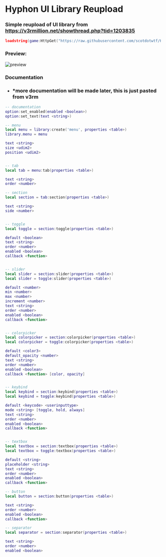 # Hyphon UI Library Reupload
### Simple reupload of UI library from https://v3rmillion.net/showthread.php?tid=1203835
```lua
loadstring(game:HttpGet("https://raw.githubusercontent.com/scotdotwtf/Hyphon-UI-Library-Reupload/main/Hyphon_Library.lua"))({cheatname = 'cheat name', gamename = "game name"})
```
### Preview:
![preview](https://raw.githubusercontent.com/scotdotwtf/Hyphon-UI-Library-Reupload/main/Hyphon_Preview.png)

### Documentation
- ### *more documentation will be made later, this is just pasted from v3rm

```lua
-- documentation
option:set_enabled(enabled <boolean>)
option:set_text(text <string>)

-- menu
local menu = library:create('menu', properties <table>)
library.menu = menu

text <string>
size <udim2>
position <udim2>


-- tab
local tab = menu:tab(properties <table>)

text <string>
order <number>

-- section
local section = tab:section(properties <table>)

text <string>
side <number>


-- toggle
local toggle = section:toggle(properties <table>)

default <boolean>
text <string>
order <number>
enabled <boolean>
callback <function>


-- slider
local slider = section:slider(properties <table>)
local slider = toggle:slider(properties <table>)

default <number>
min <number>
max <number>
increment <number>
text <string>
order <number>
enabled <boolean>
callback <function>


-- colorpicker
local colorpicker = section:colorpicker(properties <table>)
local colorpicker = toggle:colorpicker(properties <table>)

default <color3>
default_opacity <number>
text <string>
order <number>
enabled <boolean>
callback <function> [color, opacity]


-- keybind
local keybind = section:keybind(properties <table>)
local keybind = toggle:keybind(properties <table>)

default <keycode> <userinputtype>
mode <string> [toggle, hold, always]
text <string>
order <number>
enabled <boolean>
callback <function>


-- textbox
local textbox = section:textbox(properties <table>)
local textbox = toggle:textbox(properties <table>)

default <string>
placeholder <string>
text <string>
order <number>
enabled <boolean>
callback <function>

-- button
local button = section:button(properties <table>)

text <string>
order <number>
enabled <boolean>
callback <function>

-- separator
local separator = section:separator(properties <table>)

text <string>
order <number>
enabled <boolean>
```
